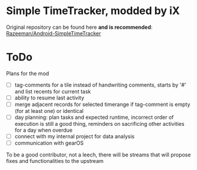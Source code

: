 
# Simple TimeTracker, modded by iX

Original repository can be found here **and is recommended**:
[Razeeman/Android-SimpleTimeTracker](https://github.com/Razeeman/Android-SimpleTimeTracker)

# ToDo

Plans for the mod
- [ ] tag-comments for a tile instead of handwriting comments, starts by '#' and list recents for current task
- [ ] ability to resume last activity
- [ ] merge adjacent records for selected timerange if tag-comment is empty (for at least one) or identical
- [ ] day planning: plan tasks and expected runtime, incorrect order of execution is still a good thing, reminders on sacrificing other activities for a day when overdue
- [ ] connect with my internal project for data analysis
- [ ] communication with gearOS

To be a good contributor, not a leech, there will be streams that will propose fixes and functionalities to the upstream
